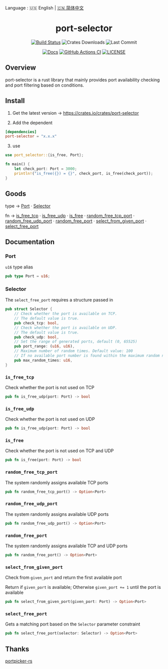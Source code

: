 Language : 🇺🇸 English | [🇨🇳 简体中文](./README.zh-CN.md)

<h1 align="center">port-selector</h1>
<div align="center">
    
[![Build Status](https://img.shields.io/crates/v/port-selector)](https://crates.io/crates/port-selector)
![Crates Downloads](https://img.shields.io/crates/d/port-selector)
![Last Commit](https://img.shields.io/github/last-commit/ZingerLittleBee/port-selector-rs)
    
</div>
<div align="center">
    
[![Docs](https://img.shields.io/docsrs/port-selector)](https://docs.rs/port-selector/0.1.1/port_selector/)
[![GitHub Actions CI](https://img.shields.io/github/workflow/status/ZingerLittleBee/port-selector-rs/Test%20CI)](https://github.com/ZingerLittleBee/port-selector-rs/actions)
[![LICENSE](https://img.shields.io/crates/l/port-selector)](./LICENSE)
    
</div>

## Overview

port-selector is a rust library that mainly provides port availability checking and port filtering based on conditions.

## Install
1. Get the latest version -> https://crates.io/crates/port-selector

2. Add the dependent
```toml
[dependencies]
port-selector = "x.x.x"
```

3. use
```rust
use port_selector::{is_free, Port};

fn main() {
    let check_port: Port = 3000;
    println!("is_free({}) = {}", check_port, is_free(check_port));
}
```

## Goods
type -> [Port](#port) · [Selector](#selector) 

fn -> [is_free_tcp](#is_free_tcp) · [is_free_udp](#is_free_udp) · [is_free](#is_free) · [random_free_tcp_port](#random_free_tcp_port) · [random_free_udp_port](#random_free_udp_port) · [random_free_port](#random_free_port) · [select_from_given_port](#select_from_given_port) · [select_free_port](#select_free_port)


## Documentation
### Port
`u16` type alias
```rust
pub type Port = u16;
```

### Selector
The `select_free_port` requires a structure passed in
```rust
pub struct Selector {
    // Check whether the port is available on TCP.
    // The default value is true.
    pub check_tcp: bool,
    // Check whether the port is available on UDP.
    // The default value is true.
    pub check_udp: bool,
    // Set the range of generated ports, default (0, 65525)
    pub port_range: (u16, u16),
    // Maximum number of random times. Default value: 100
    // If no available port number is found within the maximum random number of loops, None is returned
    pub max_random_times: u16,
}
```

### `is_free_tcp`
Check whether the port is not used on TCP
```rust
pub fn is_free_udp(port: Port) -> bool
```

### `is_free_udp`
Check whether the port is not used on UDP
```rust
pub fn is_free_udp(port: Port) -> bool
```

### `is_free`
Check whether the port is not used on TCP and UDP
```rust
pub fn is_free(port: Port) -> bool
```

### `random_free_tcp_port`
The system randomly assigns available TCP ports
```rust
pub fn random_free_tcp_port() -> Option<Port>
```

### `random_free_udp_port`
The system randomly assigns available UDP ports
```rust
pub fn random_free_udp_port() -> Option<Port>
```

### `random_free_port`
The system randomly assigns available TCP and UDP ports
```rust
pub fn random_free_port() -> Option<Port>
```

### `select_from_given_port`
Check from `given_port` and return the first available port

Return if `given_port` is available; Otherwise `given_port += 1` until the port is available
```rust
pub fn select_from_given_port(given_port: Port) -> Option<Port>
```

### `select_free_port`
Gets a matching port based on the `Selector` parameter constraint
```rust
pub fn select_free_port(selector: Selector) -> Option<Port>
```

## Thanks
[portpicker-rs](https://github.com/Dentosal/portpicker-rs)


